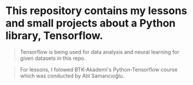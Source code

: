 # This repository contains my lessons and small projects about a Python library, Tensorflow. 
>Tensorflow is being used for data analysis and neural learning for given datasets in this repo.

>For lessons, I folowed BTK-Akademi's Python-Tensorflow course which was conducted by Atıl Samancıoğlu.